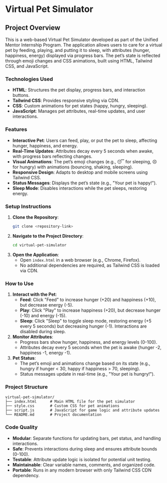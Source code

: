 # Virtual Pet Simulator

## Project Overview
This is a web-based Virtual Pet Simulator developed as part of the Unified Mentor Internship Program. The application allows users to care for a virtual pet by feeding, playing, and putting it to sleep, with attributes (hunger, happiness, energy) displayed via progress bars. The pet’s state is reflected through emoji changes and CSS animations, built using HTML, Tailwind CSS, and JavaScript.

### Technologies Used
- **HTML**: Structures the pet display, progress bars, and interaction buttons.
- **Tailwind CSS**: Provides responsive styling via CDN.
- **CSS**: Custom animations for pet states (happy, hungry, sleeping).
- **JavaScript**: Manages pet attributes, real-time updates, and user interactions.

### Features
- **Interactive Pet**: Users can feed, play, or put the pet to sleep, affecting hunger, happiness, and energy.
- **Real-Time Updates**: Attributes decay every 5 seconds when awake, with progress bars reflecting changes.
- **Visual Animations**: The pet’s emoji changes (e.g., 😴 for sleeping, 😣 for hungry) with animations (bouncing, shaking, sleeping).
- **Responsive Design**: Adapts to desktop and mobile screens using Tailwind CSS.
- **Status Messages**: Displays the pet’s state (e.g., "Your pet is happy!").
- **Sleep Mode**: Disables interactions while the pet sleeps, restoring energy.

### Setup Instructions
1. **Clone the Repository**:
   ```bash
   git clone <repository-link>
   ```
2. **Navigate to the Project Directory**:
   ```bash
   cd virtual-pet-simulator
   ```
3. **Open the Application**:
   - Open `index.html` in a web browser (e.g., Chrome, Firefox).
   - No additional dependencies are required, as Tailwind CSS is loaded via CDN.

### How to Use
1. **Interact with the Pet**:
   - **Feed**: Click "Feed" to increase hunger (+20) and happiness (+10), but decrease energy (-5).
   - **Play**: Click "Play" to increase happiness (+20), but decrease hunger (-10) and energy (-15).
   - **Sleep**: Click "Sleep" to toggle sleep mode, restoring energy (+5 every 5 seconds) but decreasing hunger (-1). Interactions are disabled during sleep.
2. **Monitor Attributes**:
   - Progress bars show hunger, happiness, and energy levels (0-100).
   - Attributes decay every 5 seconds when the pet is awake (hunger -2, happiness -1, energy -1).
3. **Pet Status**:
   - The pet’s emoji and animations change based on its state (e.g., hungry if hunger < 30, happy if happiness > 70, sleeping).
   - Status messages update in real-time (e.g., "Your pet is hungry!").

### Project Structure
```
virtual-pet-simulator/
├── index.html      # Main HTML file for the pet simulator
├── style.css       # Custom CSS for pet animations
├── script.js       # JavaScript for game logic and attribute updates
└── README.md       # Project documentation
```

### Code Quality
- **Modular**: Separate functions for updating bars, pet status, and handling interactions.
- **Safe**: Prevents interactions during sleep and ensures attribute bounds (0-100).
- **Testable**: Attribute update logic is isolated for potential unit testing.
- **Maintainable**: Clear variable names, comments, and organized code.
- **Portable**: Runs in any modern browser with only Tailwind CSS CDN dependency.



